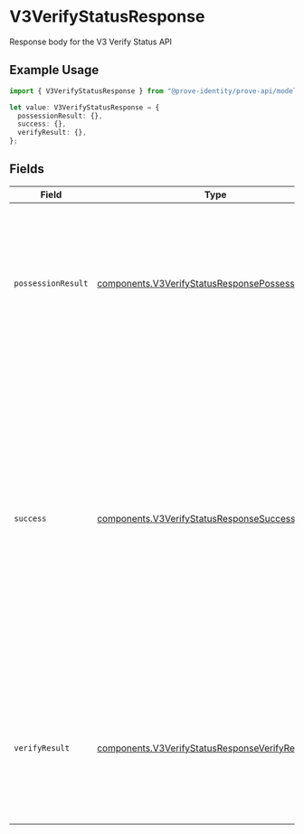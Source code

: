 # V3VerifyStatusResponse

Response body for the V3 Verify Status API

## Example Usage

```typescript
import { V3VerifyStatusResponse } from "@prove-identity/prove-api/models/components";

let value: V3VerifyStatusResponse = {
  possessionResult: {},
  success: {},
  verifyResult: {},
};
```

## Fields

| Field                                                                                                                                                                                                                                                                           | Type                                                                                                                                                                                                                                                                            | Required                                                                                                                                                                                                                                                                        | Description                                                                                                                                                                                                                                                                     | Example                                                                                                                                                                                                                                                                         |
| ------------------------------------------------------------------------------------------------------------------------------------------------------------------------------------------------------------------------------------------------------------------------------- | ------------------------------------------------------------------------------------------------------------------------------------------------------------------------------------------------------------------------------------------------------------------------------- | ------------------------------------------------------------------------------------------------------------------------------------------------------------------------------------------------------------------------------------------------------------------------------- | ------------------------------------------------------------------------------------------------------------------------------------------------------------------------------------------------------------------------------------------------------------------------------- | ------------------------------------------------------------------------------------------------------------------------------------------------------------------------------------------------------------------------------------------------------------------------------- |
| `possessionResult`                                                                                                                                                                                                                                                              | [components.V3VerifyStatusResponsePossessionResult](../../models/components/v3verifystatusresponsepossessionresult.md)                                                                                                                                                          | :heavy_check_mark:                                                                                                                                                                                                                                                              | Possession Result represents the result of the Possession check. Possible values are "success", "pending", "failed", and "not applicable".                                                                                                                                      | pending                                                                                                                                                                                                                                                                         |
| `success`                                                                                                                                                                                                                                                                       | [components.V3VerifyStatusResponseSuccess](../../models/components/v3verifystatusresponsesuccess.md)                                                                                                                                                                            | :heavy_check_mark:                                                                                                                                                                                                                                                              | Success is the result of the combination of Verify Result and Possession Result. Possible values are "true", "pending", and "false". The success value will be "pending" until the results of both Verify and Possession are returned or one of them fails, blocking the other. | pending                                                                                                                                                                                                                                                                         |
| `verifyResult`                                                                                                                                                                                                                                                                  | [components.V3VerifyStatusResponseVerifyResult](../../models/components/v3verifystatusresponseverifyresult.md)                                                                                                                                                                  | :heavy_check_mark:                                                                                                                                                                                                                                                              | Verify Result represents the result of the Verify process. Possible values are "success", "pending", "failed", and "not applicable".                                                                                                                                            | pending                                                                                                                                                                                                                                                                         |